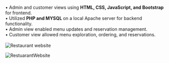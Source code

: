 • Admin and customer views using <b>HTML, CSS, JavaScript, and Bootstrap</b> for frontend.<br/>
• Utilized  <b>PHP and MYSQL </b> on a local Apache server for backend functionality.<br/>
• Admin view enabled menu updates and reservation management.<br/>
• Customer view allowed menu exploration, ordering, and reservations.<br/>
<br/>
![Restaurant website](https://github.com/IbrahimSbl/PHP-Restaurant-project/assets/75928268/6494650f-bf4a-4fa4-be24-fb8dd918d55a)

![RestuarantWebsite](https://github.com/IbrahimSbl/PHP-Restaurant-project/assets/75928268/0a57e749-6357-485c-9f53-92fb208cf57c)
